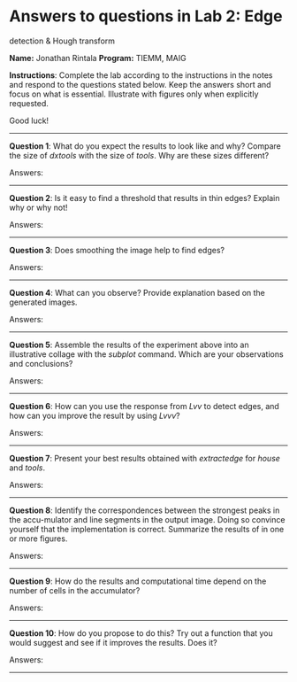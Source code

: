 # Answers to questions in Lab 2: Edge
detection & Hough transform

**Name:** Jonathan Rintala                                                       					**Program:** TIEMM, MAIG



**Instructions**: Complete the lab according to the instructions in the notes and respond to the questions stated below. Keep the answers short and focus on what is essential. Illustrate with figures only when explicitly requested.

Good luck!

 

___________________________________________________________________________

 

**Question 1**: What do you expect the results to look like and why? Compare the size of *dxtools* with the size of *tools*. Why are these sizes different? 

 

Answers:

 

___________________________________________________________________________

 

**Question 2**: Is it easy to find a threshold that results in thin edges? Explain why or why not! 

 

Answers:

 

___________________________________________________________________________

 

**Question 3**: Does smoothing the image help to find edges? 

 

Answers:

 

___________________________________________________________________________

 

**Question 4**: What can you observe? Provide explanation based on the generated images. 

 

Answers:

 

___________________________________________________________________________

 

**Question 5**: Assemble the results of the experiment above into an illustrative collage with the *subplot* command. Which are your observations and conclusions? 

 

Answers:

 

___________________________________________________________________________

 

**Question 6**: How can you use the response from *Lvv* to detect edges, and how can you improve the result by using *Lvvv*? 

 

Answers:

 

___________________________________________________________________________

 

**Question 7**: Present your best results obtained with *extractedge* for *house* and *tools*. 

 

Answers:

 

___________________________________________________________________________

 

**Question 8**: Identify the correspondences between the strongest peaks in the accu-mulator and line segments in the output image. Doing so convince yourself that the implementation is correct. Summarize the results of in one or more figures. 

 

Answers:

 

___________________________________________________________________________

 

**Question 9**: How do the results and computational time depend on the number of cells in the accumulator? 

 

Answers:

 

___________________________________________________________________________

 

**Question 10**: How do you propose to do this? Try out a function that you would suggest and see if it improves the results. Does it?

 

Answers:

 

___________________________________________________________________________

 

 

 

 